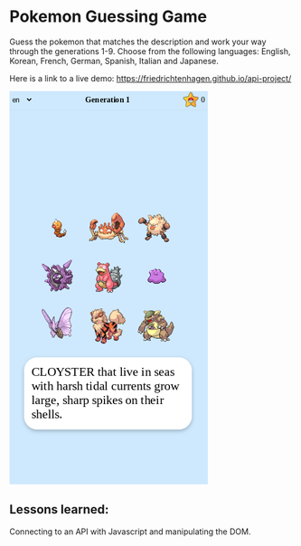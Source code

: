 # Pokemon Guessing Game

Guess the pokemon that matches the description and work your way through the generations 1-9. 
Choose from the following languages: English, Korean, French, German, Spanish, Italian and Japanese. 

Here is a link to a live demo: https://friedrichtenhagen.github.io/api-project/

![landing page screenshot](screenshot.png)


## Lessons learned:

Connecting to an API with Javascript and manipulating the DOM. 





